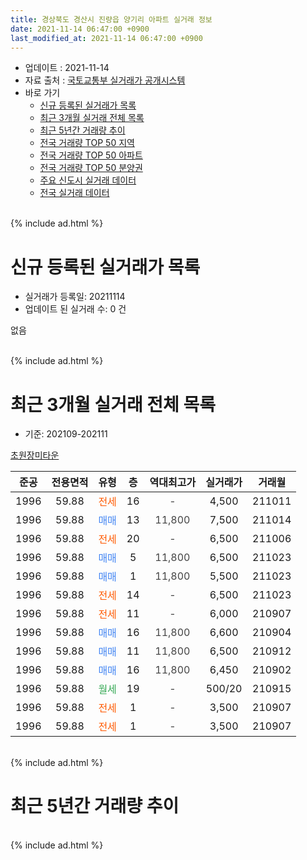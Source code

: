 ```yaml
---
title: 경상북도 경산시 진량읍 양기리 아파트 실거래 정보
date: 2021-11-14 06:47:00 +0900
last_modified_at: 2021-11-14 06:47:00 +0900
---
```


* 업데이트 : 2021-11-14
* 자료 출처 : [국토교통부 실거래가 공개시스템](http://rt.molit.go.kr)
* 바로 가기
    * [신규 등록된 실거래가 목록](#신규-등록된-실거래가-목록)
    * [최근 3개월 실거래 전체 목록](#최근-3개월-실거래-전체-목록)
    * [최근 5년간 거래량 추이](#최근-5년간-거래량-추이)
    * [전국 거래량 TOP 50 지역](https://inasie.github.io/apt-trade-info/최근-3개월-전국에서-가장-거래가-많이-발생한-지역)
    * [전국 거래량 TOP 50 아파트](https://inasie.github.io/apt-trade-info/최근-3개월-전국에서-가장-거래가-많이-발생한-아파트)
    * [전국 거래량 TOP 50 분양권](https://inasie.github.io/apt-trade-info/최근-3개월-전국에서-가장-거래가-많이-발생한-분양권)
    * [주요 신도시 실거래 데이터](https://inasie.github.io/apt-trade-info/주요-신도시)
    * [전국 실거래 데이터](https://inasie.github.io/apt-trade-info/전국)
<br>
{% include ad.html %}
<br>

# 신규 등록된 실거래가 목록
* 실거래가 등록일: 20211114
* 업데이트 된 실거래 수: 0 건

없음

<br>
{% include ad.html %}
<br>

# 최근 3개월 실거래 전체 목록
* 기준: 202109-202111


[초원장미타운](https://search.naver.com/search.naver?query=%EA%B2%BD%EC%83%81%EB%B6%81%EB%8F%84+%EA%B2%BD%EC%82%B0%EC%8B%9C+%EC%A7%84%EB%9F%89%EC%9D%8D+%EC%96%91%EA%B8%B0%EB%A6%AC+%EC%B4%88%EC%9B%90%EC%9E%A5%EB%AF%B8%ED%83%80%EC%9A%B4)

|준공|전용면적|유형|층|역대최고가|실거래가|거래월|
|:---:|:---:|:---:|:---:|:---:|:---:|:---:|
|1996|59.88|<span style="color:#ff5a00">전세</span>|16|<span style="color:#444444">-</span>|4,500|211011|
|1996|59.88|<span style="color:#4285f3">매매</span>|13|<span style="color:#444444">11,800</span>|7,500|211014|
|1996|59.88|<span style="color:#ff5a00">전세</span>|20|<span style="color:#444444">-</span>|6,500|211006|
|1996|59.88|<span style="color:#4285f3">매매</span>|5|<span style="color:#444444">11,800</span>|6,500|211023|
|1996|59.88|<span style="color:#4285f3">매매</span>|1|<span style="color:#444444">11,800</span>|5,500|211023|
|1996|59.88|<span style="color:#ff5a00">전세</span>|14|<span style="color:#444444">-</span>|6,500|211023|
|1996|59.88|<span style="color:#ff5a00">전세</span>|11|<span style="color:#444444">-</span>|6,000|210907|
|1996|59.88|<span style="color:#4285f3">매매</span>|16|<span style="color:#444444">11,800</span>|6,600|210904|
|1996|59.88|<span style="color:#4285f3">매매</span>|11|<span style="color:#444444">11,800</span>|6,500|210912|
|1996|59.88|<span style="color:#4285f3">매매</span>|16|<span style="color:#444444">11,800</span>|6,450|210902|
|1996|59.88|<span style="color:#34a853">월세</span>|19|<span style="color:#444444">-</span>|500/20|210915|
|1996|59.88|<span style="color:#ff5a00">전세</span>|1|<span style="color:#444444">-</span>|3,500|210907|
|1996|59.88|<span style="color:#ff5a00">전세</span>|1|<span style="color:#444444">-</span>|3,500|210907|


<br>
{% include ad.html %}
<br>

# 최근 5년간 거래량 추이


<div style="width:100%;">
    <canvas id="deal_progress" height="200"></canvas>
</div>

<script>
new Chart(document.getElementById("deal_progress"), {
    type: 'line',
    data: {
        labels: ['201611','201612','201701','201702','201703','201704','201705','201706','201707','201708','201709','201710','201711','201712','201801','201802','201803','201804','201805','201806','201807','201808','201809','201810','201811','201812','201901','201902','201903','201904','201905','201906','201907','201908','201909','201910','201911','201912','202001','202002','202003','202004','202005','202006','202007','202008','202009','202010','202011','202012','202101','202102','202103','202104','202105','202106','202107','202108','202109','202110','202111'],
        datasets: [{
            label: '매매',
            pointRadius: 1,
            data: [0, 2, 2, 3, 7, 1, 5, 4, 5, 12, 3, 4, 2, 6, 4, 3, 4, 2, 6, 4, 5, 2, 2, 4, 4, 2, 3, 2, 1, 1, 4, 4, 0, 3, 4, 3, 3, 5, 4, 6, 3, 3, 7, 4, 5, 7, 2, 6, 8, 13, 3, 3, 9, 23, 12, 9, 4, 6, 3, 3, 0],
            borderColor: "rgba(255, 201, 14, 1)",
            backgroundColor: "rgba(255, 201, 14, 0.5)",
            fill: false,
            lineTension: 0
        },{
            label: '전월세',
            pointRadius: 1,
            data: [3, 1, 3, 2, 6, 4, 1, 1, 2, 4, 5, 3, 1, 3, 2, 2, 1, 1, 2, 2, 2, 4, 3, 4, 2, 0, 2, 3, 2, 0, 1, 2, 4, 2, 0, 4, 2, 4, 1, 3, 2, 1, 1, 2, 3, 1, 1, 0, 3, 2, 1, 1, 3, 0, 3, 2, 3, 3, 4, 3, 0],
            borderColor: "rgba(0, 141, 185, 1)",
            backgroundColor: "rgba(0, 141, 185, 0.5)",
            fill: false,
            lineTension: 0
        }
        ]
    },
    options: {
        responsive: true,
        title: {
            display: false
        },
        tooltips: {
            mode: 'index',
            intersect: false
        },
        hover: {
            mode: 'nearest',
            intersect: true
        },
        scales: {
            xAxes: [{
                display: true,
                scaleLabel: {
                    display: true,
                    labelString: '년/월'
                }
            }],
            yAxes: [{
                display: true,
                ticks: {
                    suggestedMin: 0,
                },
                scaleLabel: {
                    display: true,
                    labelString: '실거래 수'
                }
            }]
        }
    }
});

</script>


<br>
{% include ad.html %}
<br>

